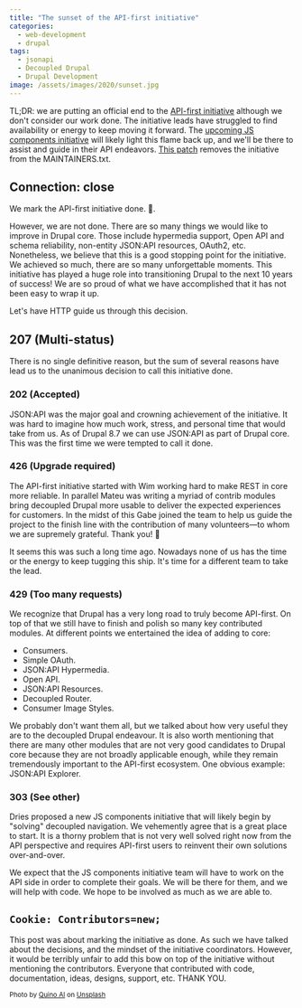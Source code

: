 ```yaml
---
title: "The sunset of the API-first initiative"
categories:
  - web-development
  - drupal
tags:
  - jsonapi
  - Decoupled Drupal
  - Drupal Development
image: /assets/images/2020/sunset.jpg
---
```

TL;DR: we are putting an official end to the [API-first initiative](https://www.drupal.org/project/ideas/issues/2757967) although we don't consider our work done. The initiative leads have struggled to find availability or energy to keep moving it forward. The [upcoming JS components initiative](https://www.drupal.org/blog/state-of-drupal-presentation-july-2020) will likely light this flame back up, and we'll be there to assist and guide in their API endeavors. [This patch](https://www.drupal.org/project/drupal/issues/3170020) removes the initiative from the MAINTAINERS.txt. 

<!-- more -->

## Connection: close

We mark the API-first initiative done. 👋.

However, we are not done. There are so many things we would like to improve in Drupal core. Those include hypermedia support, Open API and schema reliability, non-entity JSON:API resources, OAuth2, etc. Nonetheless, we believe that this is a good stopping point for the initiative. We achieved so much, there are so many unforgettable moments. This initiative has played a huge role into transitioning Drupal to the next 10 years of success! We are so proud of what we have accomplished that it has not been easy to wrap it up.

Let's have HTTP guide us through this decision.

## 207 (Multi-status)

There is no single definitive reason, but the sum of several reasons have lead us to the unanimous decision to call this initiative done.

### 202 (Accepted)

JSON:API was the major goal and crowning achievement of the initiative. It was hard to imagine how much work, stress, and personal time that would take from us. As of Drupal 8.7 we can use JSON:API as part of Drupal core. This was the first time we were tempted to call it done.

### 426 (Upgrade required)

The API-first initiative started with Wim working hard to make REST in core more reliable. In parallel Mateu was writing a myriad of contrib modules bring decoupled Drupal more usable to deliver the expected experiences for customers. In the midst of this Gabe joined the team to help us guide the project to the finish line with the contribution of many volunteers—to whom we are supremely grateful. Thank you! 🙏

It seems this was such a long time ago. Nowadays none of us has the time or the energy to keep tugging this ship. It's time for a different team to take the lead.

### 429 (Too many requests)

We recognize that Drupal has a very long road to truly become API-first. On top of that we still have to finish and polish so many key contributed modules. At different points we entertained the idea of adding to core:

* Consumers.
* Simple OAuth.
* JSON:API Hypermedia.
* Open API.
* JSON:API Resources.
* Decoupled Router.
* Consumer Image Styles.

We probably don't want them all, but we talked about how very useful they are to the decoupled Drupal endeavour. It is also worth mentioning that there are many other modules that are not very good candidates to Drupal core because they are not broadly applicable enough, while they remain tremendously important to the API-first ecosystem. One obvious example: JSON:API Explorer.

### 303 (See other)

Dries proposed a new JS components initiative that will likely begin by "solving" decoupled navigation. We vehemently agree that is a great place to start. It is a thorny problem that is not very well solved right now from the API perspective and requires API-first users to reinvent their own solutions over-and-over.

We expect that the JS components initiative team will have to work on the API side in order to complete their goals. We will be there for them, and we will help with code. We hope to be involved as much as we are able to.

## `Cookie: Contributors=new;`

This post was about marking the initiative as done. As such we have talked about the decisions, and the mindset of the initiative coordinators. However, it would be terribly unfair to add this bow on top of the initiative without mentioning the contributors. Everyone that contributed with code, documentation, ideas, designs, support, etc. THANK YOU.

<small>Photo by <a href="https://unsplash.com/@quinoal?utm_source=unsplash&amp;utm_medium=referral&amp;utm_content=creditCopyText">Quino Al</a> on <a href="https://unsplash.com/images/nature/sunset?utm_source=unsplash&amp;utm_medium=referral&amp;utm_content=creditCopyText">Unsplash</a></small>
